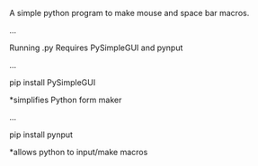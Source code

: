 A simple python program to make mouse and space bar macros.

...

Running .py Requires PySimpleGUI and pynput

...

  pip install PySimpleGUI

  *simplifies Python form maker

...

  pip install pynput

  *allows python to input/make macros
